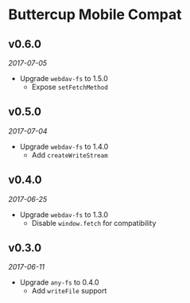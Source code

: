 # Buttercup Mobile Compat

## v0.6.0
_2017-07-05_

 * Upgrade `webdav-fs` to 1.5.0
   * Expose `setFetchMethod`

## v0.5.0
_2017-07-04_

 * Upgrade `webdav-fs` to 1.4.0
   * Add `createWriteStream`

## v0.4.0
_2017-06-25_

 * Upgrade `webdav-fs` to 1.3.0
   * Disable `window.fetch` for compatibility

## v0.3.0
_2017-06-11_

 * Upgrade `any-fs` to 0.4.0
   * Add `writeFile` support
